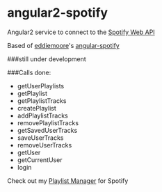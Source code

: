 # angular2-spotify
Angular2 service to connect to the [Spotify Web API](https://developer.spotify.com/web-api/)

Based of [eddiemoore](https://github.com/eddiemoore)'s [angular-spotify](https://github.com/eddiemoore/angular-spotify)

###still under development

###Calls done:

- getUserPlaylists
- getPlaylist
- getPlaylistTracks
- createPlaylist
- addPlaylistTracks
- removePlaylistTracks
- getSavedUserTracks
- saveUserTracks
- removeUserTracks
- getUser
- getCurrentUser
- login


Check out my [Playlist Manager](http://www.playlist-manager.com/) for Spotify
